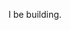 I be building.

<!---
thejasha/thejasha is a ✨ special ✨ repository because its `README.md` (this file) appears on your GitHub profile.
You can click the Preview link to take a look at your changes.
--->
